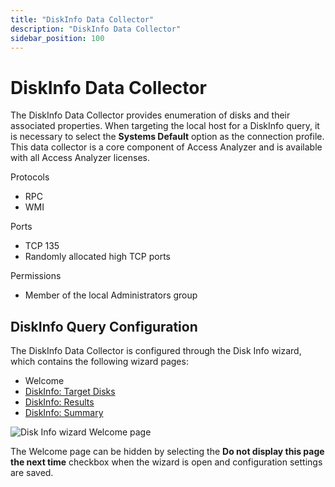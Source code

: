 ```yaml
---
title: "DiskInfo Data Collector"
description: "DiskInfo Data Collector"
sidebar_position: 100
---
```


# DiskInfo Data Collector

The DiskInfo Data Collector provides enumeration of disks and their associated properties. When
targeting the local host for a DiskInfo query, it is necessary to select the **Systems Default**
option as the connection profile. This data collector is a core component of Access Analyzer and is
available with all Access Analyzer licenses.

Protocols

- RPC
- WMI

Ports

- TCP 135
- Randomly allocated high TCP ports

Permissions

- Member of the local Administrators group

## DiskInfo Query Configuration

The DiskInfo Data Collector is configured through the Disk Info wizard, which contains the following
wizard pages:

- Welcome
- [DiskInfo: Target Disks](/docs/accessanalyzer/12.0/admin/datacollector/diskinfo/targetdisks.md)
- [DiskInfo: Results](/docs/accessanalyzer/12.0/admin/datacollector/diskinfo/results.md)
- [DiskInfo: Summary](/docs/accessanalyzer/12.0/admin/datacollector/diskinfo/summary.md)

![Disk Info wizard Welcome page](/img/product_docs/accessanalyzer/12.0/admin/datacollector/diskinfo/welcome.webp)

The Welcome page can be hidden by selecting the **Do not display this page the next time** checkbox
when the wizard is open and configuration settings are saved.
